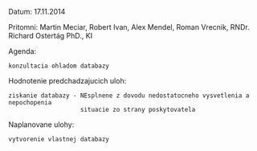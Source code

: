 Datum: 17.11.2014

Pritomni: Martin Meciar, Robert Ivan, Alex Mendel, Roman Vrecnik, RNDr. Richard Ostertág PhD., KI

Agenda:

    konzultacia ohladom databazy

Hodnotenie predchadzajucich uloh:

    ziskanie databazy - NEsplnene z dovodu nedostatocneho vysvetlenia a nepochopenia 
                        situacie zo strany poskytovatela

Naplanovane ulohy:

    vytvorenie vlastnej databazy
